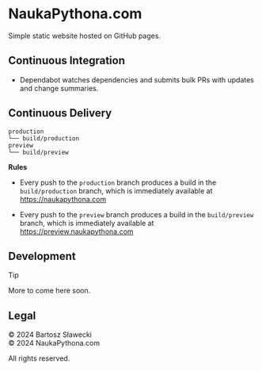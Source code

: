 # NaukaPythona.com

Simple static website hosted on GitHub pages.

## Continuous Integration

- Dependabot watches dependencies and submits bulk PRs with updates and change summaries.


## Continuous Delivery

```
production
└── build/production
preview
└── build/preview
```

**Rules**

- Every push to the `production` branch produces a build in the `build/production`
  branch, which is immediately available at https://naukapythona.com

- Every push to the `preview` branch produces a build in the `build/preview`
  branch, which is immediately available at https://preview.naukapythona.com

## Development

> [!tip]
> More to come here soon.

## Legal

© 2024 Bartosz Sławecki<br>
© 2024 NaukaPythona.com

All rights reserved.
